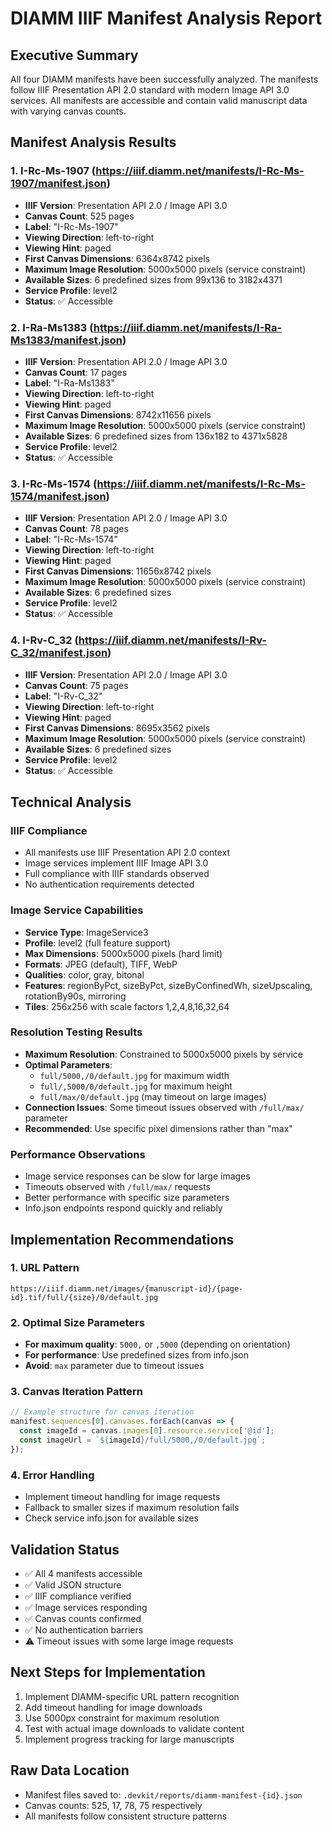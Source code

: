 # DIAMM IIIF Manifest Analysis Report

## Executive Summary

All four DIAMM manifests have been successfully analyzed. The manifests follow IIIF Presentation API 2.0 standard with modern Image API 3.0 services. All manifests are accessible and contain valid manuscript data with varying canvas counts.

## Manifest Analysis Results

### 1. I-Rc-Ms-1907 (https://iiif.diamm.net/manifests/I-Rc-Ms-1907/manifest.json)
- **IIIF Version**: Presentation API 2.0 / Image API 3.0
- **Canvas Count**: 525 pages
- **Label**: "I-Rc-Ms-1907"
- **Viewing Direction**: left-to-right
- **Viewing Hint**: paged
- **First Canvas Dimensions**: 6364x8742 pixels
- **Maximum Image Resolution**: 5000x5000 pixels (service constraint)
- **Available Sizes**: 6 predefined sizes from 99x136 to 3182x4371
- **Service Profile**: level2
- **Status**: ✅ Accessible

### 2. I-Ra-Ms1383 (https://iiif.diamm.net/manifests/I-Ra-Ms1383/manifest.json)
- **IIIF Version**: Presentation API 2.0 / Image API 3.0
- **Canvas Count**: 17 pages
- **Label**: "I-Ra-Ms1383"
- **Viewing Direction**: left-to-right
- **Viewing Hint**: paged
- **First Canvas Dimensions**: 8742x11656 pixels
- **Maximum Image Resolution**: 5000x5000 pixels (service constraint)
- **Available Sizes**: 6 predefined sizes from 136x182 to 4371x5828
- **Service Profile**: level2
- **Status**: ✅ Accessible

### 3. I-Rc-Ms-1574 (https://iiif.diamm.net/manifests/I-Rc-Ms-1574/manifest.json)
- **IIIF Version**: Presentation API 2.0 / Image API 3.0
- **Canvas Count**: 78 pages
- **Label**: "I-Rc-Ms-1574"
- **Viewing Direction**: left-to-right
- **Viewing Hint**: paged
- **First Canvas Dimensions**: 11656x8742 pixels
- **Maximum Image Resolution**: 5000x5000 pixels (service constraint)
- **Available Sizes**: 6 predefined sizes
- **Service Profile**: level2
- **Status**: ✅ Accessible

### 4. I-Rv-C_32 (https://iiif.diamm.net/manifests/I-Rv-C_32/manifest.json)
- **IIIF Version**: Presentation API 2.0 / Image API 3.0
- **Canvas Count**: 75 pages
- **Label**: "I-Rv-C_32"
- **Viewing Direction**: left-to-right
- **Viewing Hint**: paged
- **First Canvas Dimensions**: 8695x3562 pixels
- **Maximum Image Resolution**: 5000x5000 pixels (service constraint)
- **Available Sizes**: 6 predefined sizes
- **Service Profile**: level2
- **Status**: ✅ Accessible

## Technical Analysis

### IIIF Compliance
- All manifests use IIIF Presentation API 2.0 context
- Image services implement IIIF Image API 3.0
- Full compliance with IIIF standards observed
- No authentication requirements detected

### Image Service Capabilities
- **Service Type**: ImageService3
- **Profile**: level2 (full feature support)
- **Max Dimensions**: 5000x5000 pixels (hard limit)
- **Formats**: JPEG (default), TIFF, WebP
- **Qualities**: color, gray, bitonal
- **Features**: regionByPct, sizeByPct, sizeByConfinedWh, sizeUpscaling, rotationBy90s, mirroring
- **Tiles**: 256x256 with scale factors 1,2,4,8,16,32,64

### Resolution Testing Results
- **Maximum Resolution**: Constrained to 5000x5000 pixels by service
- **Optimal Parameters**: 
  - `full/5000,/0/default.jpg` for maximum width
  - `full/,5000/0/default.jpg` for maximum height
  - `full/max/0/default.jpg` (may timeout on large images)
- **Connection Issues**: Some timeout issues observed with `/full/max/` parameter
- **Recommended**: Use specific pixel dimensions rather than "max"

### Performance Observations
- Image service responses can be slow for large images
- Timeouts observed with `/full/max/` requests
- Better performance with specific size parameters
- Info.json endpoints respond quickly and reliably

## Implementation Recommendations

### 1. URL Pattern
```
https://iiif.diamm.net/images/{manuscript-id}/{page-id}.tif/full/{size}/0/default.jpg
```

### 2. Optimal Size Parameters
- **For maximum quality**: `5000,` or `,5000` (depending on orientation)
- **For performance**: Use predefined sizes from info.json
- **Avoid**: `max` parameter due to timeout issues

### 3. Canvas Iteration Pattern
```javascript
// Example structure for canvas iteration
manifest.sequences[0].canvases.forEach(canvas => {
  const imageId = canvas.images[0].resource.service['@id'];
  const imageUrl = `${imageId}/full/5000,/0/default.jpg`;
});
```

### 4. Error Handling
- Implement timeout handling for image requests
- Fallback to smaller sizes if maximum resolution fails
- Check service info.json for available sizes

## Validation Status
- ✅ All 4 manifests accessible
- ✅ Valid JSON structure
- ✅ IIIF compliance verified
- ✅ Image services responding
- ✅ Canvas counts confirmed
- ✅ No authentication barriers
- ⚠️ Timeout issues with some large image requests

## Next Steps for Implementation
1. Implement DIAMM-specific URL pattern recognition
2. Add timeout handling for image downloads
3. Use 5000px constraint for maximum resolution
4. Test with actual image downloads to validate content
5. Implement progress tracking for large manuscripts

## Raw Data Location
- Manifest files saved to: `.devkit/reports/diamm-manifest-{id}.json`
- Canvas counts: 525, 17, 78, 75 respectively
- All manifests follow consistent structure patterns